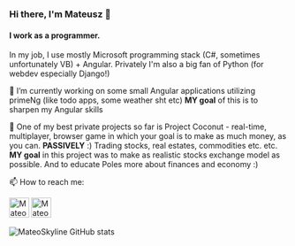 ### Hi there, I'm Mateusz 👋

#### I work as a programmer. 
In my job, I use mostly Microsoft programming stack (C#, sometimes unfortunately VB) + Angular. Privately I'm also a big fan of Python (for webdev especially Django!)

🔭 I’m currently working on some small Angular applications utilizing primeNg (like todo apps, some weather sht etc)
**MY goal** of this is to sharpen my Angular skills

🌟 One of my best private projects so far is Project Coconut - real-time, multiplayer, browser game in which your goal is to make as much money, as you can. **PASSIVELY** :) Trading stocks, real estates, commodities etc. etc. <br/>
**MY goal** in this project was to make as realistic stocks exchange model as possible. And to educate Poles more about finances and economy :)

📫 How to reach me: 

[<img alt="MateoSkyline | LinkedIn" width="36px" src="https://camo.githubusercontent.com/c8a9c5b414cd812ad6a97a46c29af67239ddaeae08c41724ff7d945fb4c047e5/68747470733a2f2f6564656e742e6769746875622e696f2f537570657254696e7949636f6e732f696d616765732f7376672f6c696e6b6564696e2e737667" />][linkedin]
[<img alt="MateoSkyline | Email" width="36px" src="https://camo.githubusercontent.com/4a3dd8d10a27c272fd04b2ce8ed1a130606f95ea6a76b5e19ce8b642faa18c27/68747470733a2f2f6564656e742e6769746875622e696f2f537570657254696e7949636f6e732f696d616765732f7376672f676d61696c2e737667" />][email]

[linkedin]: https://www.linkedin.com/in/mateusz-niedzielski/
[email]: mailto:m.skyline98@gmail.com"

<!--
**MateoSkyline/MateoSkyline** is a ✨ _special_ ✨ repository because its `README.md` (this file) appears on your GitHub profile.

Here are some ideas to get you started:

- 🔭 I’m currently working on ...
- 🌱 I’m currently learning ...
- 👯 I’m looking to collaborate on ...
- 🤔 I’m looking for help with ...
- 💬 Ask me about ...
- 📫 How to reach me: ...
- 😄 Pronouns: ...
- ⚡ Fun fact: ...
-->

![MateoSkyline GitHub stats](https://github-readme-stats.vercel.app/api?username=mateoskyline&count_private=true&show_icons=true&theme=chartreuse-dark&hide=contribs)
